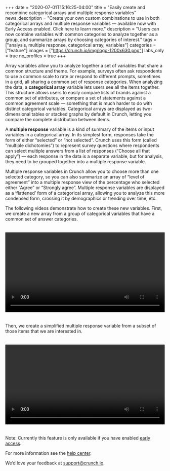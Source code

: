 +++
date = "2020-07-01T15:16:25-04:00"
title = "Easily create and recombine categorical arrays and multiple response variables"
news_description = "Create your own custom combinations to use in both categorical arrays and multiple response variables — available now with Early Access enabled. Click here to learn more."
description = "Users can now combine variables with common categories to analyze together as a group, and summarize arrays by choosing categories of interest."
tags = ["analysis, multiple response, categorical array, variables"]
categories = ["feature"]
images = ["https://crunch.io/img/logo-1200x630.png"]
labs_only = true
no_profiles = true
+++

Array variables allow you to analyze together a set of variables that share a common structure and theme. For example, surveys often ask respondents to use a common scale to rate or respond to different prompts, sometimes in a grid, all sharing a common set of response categories. When analyzing the data, a **categorical array** variable lets users see all the items together. This structure allows users to easily compare lists of brands against a common set of attributes, or compare a set of statements against a common agreement scale — something that is much harder to do with distinct categorical variables. Categorical arrays are displayed as two-dimensional tables or stacked graphs by default in Crunch, letting you compare the complete distribution between items.

A **multiple response** variable is a kind of summary of the items or input variables in a categorical array. In its simplest form, responses take the form of either “selected” or “not selected”. Crunch uses this form (called “multiple dichotomies”) to represent survey questions where respondents can select multiple answers from a list of responses (“Choose all that apply”) — each response in the data is a separate variable, but for analysis, they need to be grouped together into a multiple response variable.

Multiple response variables in Crunch allow you to choose more than one selected category, so you can also summarize an array of “level of agreement” into a multiple response view of the percentage who selected either “Agree” or “Strongly agree”. Multiple response variables are displayed as a ‘flattened’ form of a categorical array, allowing you to analyze this more condensed form, crossing it by demographics or trending over time, etc. 

The following videos demonstrate how to create these new variables. First, we create a new array from a group of categorical variables that have a common set of answer categories.

<video style="width: 100% !important; height: auto !important; margin: 20px 0;" src="dev/features/videos/Creating_a_Categorical_Array_from_single-response_variables.mp4" controls></video>

Then, we create a simplified multiple response variable from a subset of those items that we are interested in.

<video style="width: 100% !important; height: auto !important; margin: 20px 0;" src="dev/features/videos/Creating_a_Multi-Response_as_a_subset_of_a_Categorical_Array.mp4" controls></video>

Note: Currently this feature is only available if you have enabled [early access](https://help.crunch.io/hc/en-us/articles/360040465331-How-to-enable-early-access).

For more information see the [help center](https://help.crunch.io/hc/en-us/articles/360040481451-Creating-multiple-response-and-categorical-arrays).

We’d love your feedback at [support@crunch.io](mailto:support@crunch.io).
